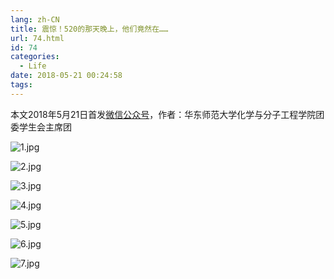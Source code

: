 ```yaml
---
lang: zh-CN
title: 震惊！520的那天晚上，他们竟然在……
url: 74.html
id: 74
categories:
  - Life
date: 2018-05-21 00:24:58
tags:
---
```


本文2018年5月21日首发[微信公众号](https://mp.weixin.qq.com/s?__biz=MzIyMjA1MDA4MQ==&mid=2455134464&idx=1&sn=fa2d728d61e46e6a79db238e5ff304ce&chksm=ff91a34ec8e62a582eca9ed7d04132512368dcf49f1371b43a7225fef902e3bc61e8695e0379#rd)，作者：华东师范大学化学与分子工程学院团委学生会主席团

![1.jpg](https://drive.google.com/uc?id=1JJer9ShYoOeyoWxedkTNveT2swPeK1S3)
<!--more-->

![2.jpg](https://drive.google.com/uc?id=17tAabVAW85gl6bjVH_hSXvSdKIx5FSKk)

![3.jpg](https://drive.google.com/uc?id=1qnhrmOsglyWGIu0bQ8EczLNDJWTTnI4j)

![4.jpg](https://drive.google.com/uc?id=117TPd91VxIXXOpkZE_br9vK3-mdJyyOB)

![5.jpg](https://drive.google.com/uc?id=1lWEq4kMpfeWZMUYw1qsAQJ8ovjkLUcdC)

![6.jpg](https://drive.google.com/uc?id=1dXETcRA3WPCSczy3a_TuSTDoMyr8paYT)

![7.jpg](https://drive.google.com/uc?id=1nzJEtuMyyAxySX4CLVanJoU9DgCoswUx)
